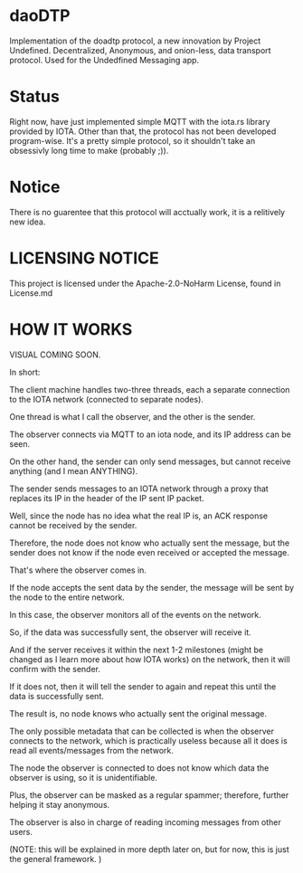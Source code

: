 # daoDTP
Implementation of the doadtp protocol, a new innovation by Project Undefined.
Decentralized, Anonymous, and onion-less, data transport protocol. 
Used for the Undedfined Messaging app. 

# Status
Right now, have just implemented simple MQTT with the iota.rs library provided by IOTA.
Other than that, the protocol has not been developed program-wise. 
It's a pretty simple protocol, so it shouldn't take an obsessivly long time to make (probably ;)).

# Notice
There is no guarentee that this protocol will acctually work, it is a relitively new idea. 

# LICENSING NOTICE
This project is licensed under the Apache-2.0-NoHarm License, found in License.md

# HOW IT WORKS
VISUAL COMING SOON. 

In short:

The client machine handles two-three threads, each a separate connection to the IOTA network (connected to separate nodes).

One thread is what I call the observer, and the other is the sender. 

The observer connects via MQTT to an iota node, and its IP address can be seen.

On the other hand, the sender can only send messages, but cannot receive anything (and I mean ANYTHING). 

The sender sends messages to an IOTA network through a proxy that replaces its IP in the header of the IP sent IP packet. 

Well, since the node has no idea what the real IP is, an ACK response cannot be received by the sender. 

Therefore, the node does not know who actually sent the message, but the sender does not know if the node even received or accepted the message.
 
That's where the observer comes in.

If the node accepts the sent data by the sender, the message will be sent by the node to the entire network. 

In this case, the observer monitors all of the events on the network. 

So, if the data was successfully sent, the observer will receive it. 

And if the server receives it within the next 1-2 milestones (might be changed as I learn more about how IOTA works) on the network, then it will confirm with the sender.

If it does not, then it will tell the sender to again and repeat this until the data is successfully sent. 

The result is, no node knows who actually sent the original message. 

The only possible metadata that can be collected is when the observer connects to the network, which is practically useless because all it does is read 
all events/messages from the network. 

The node the observer is connected to does not know which data the observer is using, so it is unidentifiable. 

Plus, the observer can be masked as a regular spammer; therefore, further helping it stay anonymous. 

The observer is also in charge of reading incoming messages from other users. 

(NOTE: this will be explained in more depth later on, but for now, this is just the general framework. )


